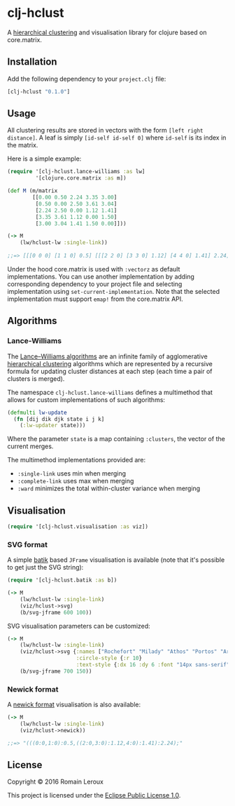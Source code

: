 # clj-hclust

A [hierarchical clustering][hc] and visualisation library for clojure based on core.matrix.

## Installation

Add the following dependency to your `project.clj` file:

```clj
[clj-hclust "0.1.0"]
```

## Usage

All clustering results are stored in vectors with the form `[left right distance]`.
A leaf is simply `[id-self id-self 0]` where `id-self` is its index in the matrix.

Here is a simple example:

```clj
(require '[clj-hclust.lance-williams :as lw]
         '[clojure.core.matrix :as m])

(def M (m/matrix
        [[0.00 0.50 2.24 3.35 3.00]
         [0.50 0.00 2.50 3.61 3.04]
         [2.24 2.50 0.00 1.12 1.41]
         [3.35 3.61 1.12 0.00 1.50]
         [3.00 3.04 1.41 1.50 0.00]]))

(-> M
    (lw/hclust-lw :single-link))
    
;;=> [[[0 0 0] [1 1 0] 0.5] [[[2 2 0] [3 3 0] 1.12] [4 4 0] 1.41] 2.24]
```

Under the hood core.matrix is used with `:vectorz` as default implementations. 
You can use another implementation by adding corresponding dependency to your project file and selecting implementation using `set-current-implementation`.
Note that the selected implementation must support `emap!` from the core.matrix API.

## Algorithms

### Lance-Williams

The [Lance–Williams algorithms][lance-williams] are an infinite family of agglomerative [hierarchical clustering][hc] algorithms which are represented by a recursive formula for updating cluster distances at each step (each time a pair of clusters is merged).

The namespace `clj-hclust.lance-williams` defines a multimethod that allows for custom implementations of such algorithms:

```clj
(defmulti lw-update
  (fn [dij dik djk state i j k] 
    (:lw-updater state)))
```

Where the parameter `state` is a map containing `:clusters`, the vector of the current merges.

The multimethod implementations provided are:

* `:single-link` uses min when merging
* `:complete-link` uses max when merging
* `:ward` minimizes the total within-cluster variance when merging 

## Visualisation

```clj
(require '[clj-hclust.visualisation :as viz])
```

### SVG format

A simple [batik][apache-batik] based `JFrame` visualisation is available (note that it's possible to get just the SVG string):

```clj
(require '[clj-hclust.batik :as b])

(-> M
    (lw/hclust-lw :single-link)
    (viz/hclust->svg)
    (b/svg-jframe 600 100))
```

SVG visualisation parameters can be customized:

```clj
(-> M
    (lw/hclust-lw :single-link)
    (viz/hclust->svg {:names ["Rochefort" "Milady" "Athos" "Portos" "Aramis"]
                      :circle-style {:r 10}
                      :text-style {:dx 16 :dy 6 :font "14px sans-serif"}})
    (b/svg-jframe 700 150))
```

### Newick format

A [newick format][newick] visualisation is also available:

```clj
(-> M
    (lw/hclust-lw :single-link)
    (viz/hclust->newick))

;;=> "(((0:0,1:0):0.5,((2:0,3:0):1.12,4:0):1.41):2.24);"
```

## License

Copyright &copy; 2016 Romain Leroux

This project is licensed under the [Eclipse Public License 1.0][license].

[hc]: https://en.wikipedia.org/wiki/Hierarchical_clustering

[lance-williams]: https://en.wikipedia.org/wiki/Ward%27s_method#Lance.E2.80.93Williams_algorithms

[apache-batik]: https://xmlgraphics.apache.org/batik/

[newick]: https://en.wikipedia.org/wiki/Newick_format

[license]: http://www.eclipse.org/legal/epl-v10.html

